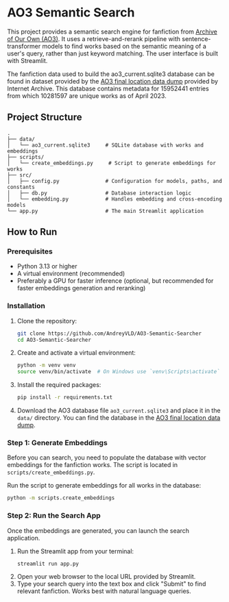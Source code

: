 # AO3 Semantic Search

This project provides a semantic search engine for fanfiction
from [Archive of Our Own (AO3)](https://archiveofourown.org/). It uses a
retrieve-and-rerank pipeline with sentence-transformer models to find works based on the semantic meaning of a user's
query, rather than just keyword matching. The user interface is built with Streamlit.

The fanfiction data used to build the ao3_current.sqlite3 database can be found in dataset provided by the [AO3 final
location data dump](https://archive.org/details/AO3_final_location) provided by Internet Archive. This database contains
metadata for 15952441 entries from which 10281597 are unique works as of April 2023.

## Project Structure

```
.
├── data/
│   └── ao3_current.sqlite3     # SQLite database with works and embeddings
├── scripts/
│   └── create_embeddings.py     # Script to generate embeddings for works
├── src/
│   ├── config.py               # Configuration for models, paths, and constants
│   ├── db.py                   # Database interaction logic
│   └── embedding.py            # Handles embedding and cross-encoding models
└── app.py                      # The main Streamlit application
```

## How to Run

### Prerequisites

- Python 3.13 or higher
- A virtual environment (recommended)
- Preferably a GPU for faster inference (optional, but recommended for faster embeddings generation and reranking)

### Installation

1. Clone the repository:
   ```bash
   git clone https://github.com/AndreyVLD/AO3-Semantic-Searcher
   cd AO3-Semantic-Searcher
    ```
2. Create and activate a virtual environment:
    ```bash
    python -m venv venv
    source venv/bin/activate  # On Windows use `venv\Scripts\activate`
    ```
3. Install the required packages:
    ```bash
    pip install -r requirements.txt
    ```
4. Download the AO3 database file `ao3_current.sqlite3` and place it in the `data/` directory.
   You can find the database in the [AO3 final location data dump](https://archive.org/details/AO3_final_location).

### Step 1: Generate Embeddings

Before you can search, you need to populate the database with vector embeddings for the fanfiction works. The script is
located in `scripts/create_embeddings.py`.

Run the script to generate embeddings for all works in the database:

```bash
python -m scripts.create_embeddings
```

### Step 2: Run the Search App

Once the embeddings are generated, you can launch the search application.

1. Run the Streamlit app from your terminal:
    ``` bash
    streamlit run app.py
    ```
2. Open your web browser to the local URL provided by Streamlit.
3. Type your search query into the text box and click "Submit" to find relevant fanfiction. Works best with natural
   language queries.